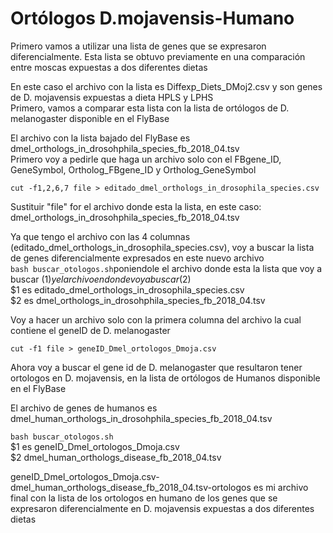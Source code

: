 # Ortólogos D.mojavensis-Humano

Primero vamos a utilizar una lista de genes que se expresaron diferencialmente. Esta lista se obtuvo previamente en una comparación entre moscas expuestas a dos diferentes dietas  

En este caso el archivo con la lista es Diffexp_Diets_DMoj2.csv  y son genes de D. mojavensis expuestas a dieta HPLS y LPHS  
Primero, vamos a comparar esta lista con la lista de ortólogos de D. melanogaster disponible en el FlyBase

El archivo con la lista bajado del FlyBase es dmel_orthologs_in_drosohphila_species_fb_2018_04.tsv  
Primero voy a pedirle que haga un archivo solo con el FBgene_ID, GeneSymbol, Ortholog_FBgene_ID y Ortholog_GeneSymbol

`cut -f1,2,6,7 file > editado_dmel_orthologs_in_drosophila_species.csv`

Sustituir "file" for el archivo donde esta la lista, en este caso: dmel_orthologs_in_drosohphila_species_fb_2018_04.tsv  

Ya que tengo el archivo con las 4 columnas (editado_dmel_orthologs_in_drosophila_species.csv), voy a buscar la lista de genes diferencialmente expresados en este nuevo archivo   
`bash buscar_otologos.sh`poniendole el archivo donde esta la lista que voy a buscar ($1) y el archivo en donde voy a buscar ($2)  
$1 es editado_dmel_orthologs_in_drosophila_species.csv  
$2 es dmel_orthologs_in_drosohphila_species_fb_2018_04.tsv 

Voy a hacer un archivo solo con la primera columna del archivo la cual contiene el geneID de D. melanogaster

`cut -f1 file > geneID_Dmel_ortologos_Dmoja.csv`

Ahora voy a buscar el gene id de D. melanogaster que resultaron tener ortologos en D. mojavensis, en la lista de ortólogos de Humanos disponible en el FlyBase

El archivo de genes de humanos es dmel_human_orthologs_in_drosohphila_species_fb_2018_04.tsv

`bash buscar_otologos.sh`  
$1 es geneID_Dmel_ortologos_Dmoja.csv  
$2 dmel_human_orthologs_disease_fb_2018_04.tsv

geneID_Dmel_ortologos_Dmoja.csv-dmel_human_orthologs_disease_fb_2018_04.tsv-ortologos es mi archivo final con la lista de los ortologos en humano de los genes que se expresaron diferencialmente en D. mojavensis expuestas a dos diferentes dietas
